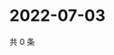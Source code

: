 # 2022-07-03

共 0 条

<!-- BEGIN WEIBO -->
<!-- 最后更新时间 Sun Jul 03 2022 12:26:33 GMT+0800 (China Standard Time) -->

<!-- END WEIBO -->

